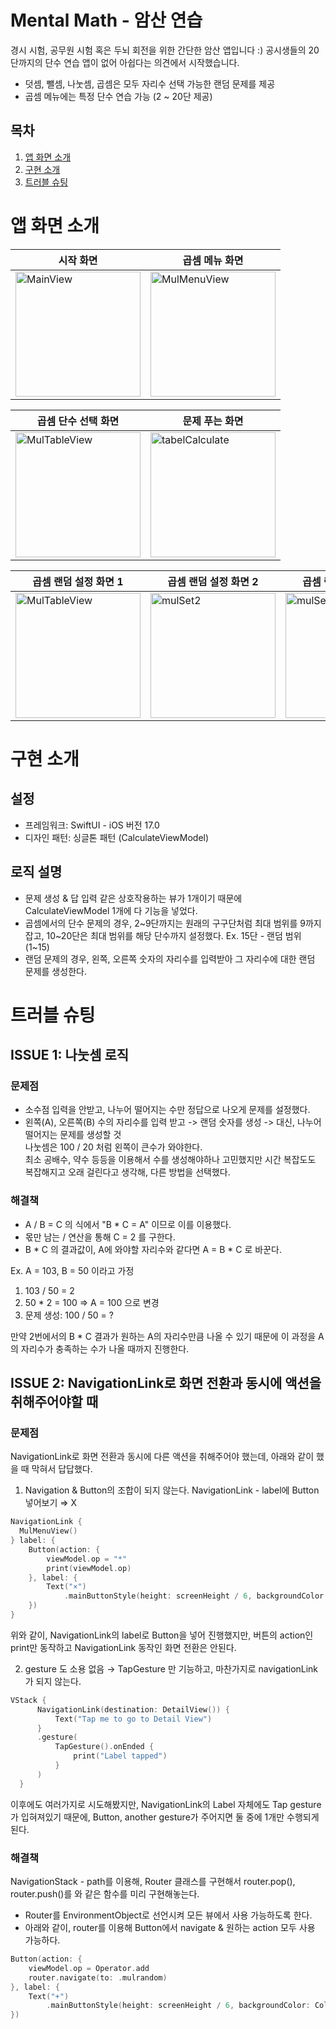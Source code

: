 # Mental Math - 암산 연습

경시 시험, 공무원 시험 혹은 두뇌 회전을 위한 간단한 암산 앱입니다 :)
공시생들의 20단까지의 단수 연습 앱이 없어 아쉽다는 의견에서 시작했습니다.

- 덧셈, 뺄셈, 나눗셈, 곱셈은 모두 자리수 선택 가능한 랜덤 문제를 제공
- 곱셈 메뉴에는 특정 단수 연습 가능 (2 ~ 20단 제공)

## 목차
1. [앱 화면 소개](#앱-화면-소개)   
2. [구현 소개](#구현-소개)   
3. [트러블 슈팅](#트러블-슈팅)   

# 앱 화면 소개

| 시작 화면 | 곱셈 메뉴 화면 |
| --- | --- |
| <img src="https://github.com/user-attachments/assets/aa59b399-ca23-4e87-afbb-55fe2d56d1ab" alt="MainView" width="200"/> | <img src="https://github.com/user-attachments/assets/4eee46cc-5e34-4ad4-8554-57e2f7315f8f" alt="MulMenuView" width="200"/> |

| 곱셈 단수 선택 화면 | 문제 푸는 화면 | 
| --- | --- |
| <img src="https://github.com/user-attachments/assets/4d6d88e7-a392-4d29-a415-33ba935ffbab" alt="MulTableView" width="200"/> | <img src="https://github.com/user-attachments/assets/bc7edfe6-6f0a-4f42-8661-b520d8d4a912" alt="tabelCalculate" width="200"/> |

| 곱셈 랜덤 설정 화면 1 | 곱셈 랜덤 설정 화면 2 |  곱셈 랜덤 설정 화면 3 | 
| --- | --- | --- |
| <img src="https://github.com/user-attachments/assets/9567845c-cdb3-425c-a284-22c615cca959" alt="MulTableView" width="200"/> | <img src="https://github.com/user-attachments/assets/32f8ee24-0b34-4dbe-ba86-4b7d129cc453" alt="mulSet2" width="200"/> | <img src="https://github.com/user-attachments/assets/f9729f88-73dc-457c-9345-f8691c95b8ee" alt="mulSet2" width="200"/> |

# 구현 소개
## 설정
* 프레임워크: SwiftUI - iOS 버전 17.0
* 디자인 패턴: 싱글톤 패턴 (CalculateViewModel)

## 로직 설명
* 문제 생성 & 답 입력 같은 상호작용하는 뷰가 1개이기 때문에 CalculateViewModel 1개에 다 기능을 넣었다.    
* 곱셈에서의 단수 문제의 경우, 2~9단까지는 원래의 구구단처럼 최대 범위를 9까지 잡고, 10~20단은 최대 범위를 해당 단수까지 설정했다. Ex. 15단 - 랜덤 범위 (1~15)    
* 랜덤 문제의 경우, 왼쪽, 오른쪽 숫자의 자리수를 입력받아 그 자리수에 대한 랜덤 문제를 생성한다.

# 트러블 슈팅
## ISSUE 1: 나눗셈 로직

### 문제점
* 소수점 입력을 안받고, 나누어 떨어지는 수만 정답으로 나오게 문제를 설정했다.    
* 왼쪽(A), 오른쪽(B) 수의 자리수를 입력 받고 -> 랜덤 숫자를 생성 -> 대신, 나누어 떨어지는 문제를 생성할 것    
 나눗셈은 100 / 20 처럼 왼쪽이 큰수가 와야한다.    
 최소 공배수, 약수 등등을 이용해서 수를 생성해야하나 고민했지만 시간 복잡도도 복잡해지고 오래 걸린다고 생각해, 다른 방법을 선택했다.

### 해결책
 * A / B = C 의 식에서 "B * C = A" 이므로 이를 이용했다.
 * 몫만 남는 / 연산을 통해 C = 2 를 구한다.
 * B * C 의 결과값이, A에 와야할 자리수와 같다면 A = B * C 로 바꾼다.

 Ex. A = 103, B = 50 이라고 가정
 1. 103 / 50 = 2
 2. 50 * 2 = 100 => A = 100 으로 변경
 3. 문제 생성: 100 / 50 = ?

 만약 2번에서의 B * C 결과가 원하는 A의 자리수만큼 나올 수 있기 때문에 이 과정을 A의 자리수가 충족하는 수가 나올 때까지 진행한다.

## ISSUE 2: NavigationLink로 화면 전환과 동시에 액션을 취해주어야할 때
### 문제점  
NavigationLink로 화면 전환과 동시에 다른 액션을 취해주어야 했는데, 아래와 같이 했을 때 막혀서 답답했다.
  1. Navigation & Button의 조합이 되지 않는다. 
  NavigationLink - label에 Button 넣어보기 ⇒ X
  ```swift
  NavigationLink {
    MulMenuView()
  } label: {
      Button(action: {
          viewModel.op = "*"
          print(viewModel.op)
      }, label: {
          Text("×")
              .mainButtonStyle(height: screenHeight / 6, backgroundColor: Color.lightSkyBlue)
      })
  }
  ```
  위와 같이, NavigationLink의 label로 Button을 넣어 진행했지만, 버튼의 action인 print만 동작하고 NavigationLink 동작인 화면 전환은 안된다. 

  2. gesture 도 소용 없음 → TapGesture 만 기능하고, 마찬가지로 navigationLink가 되지 않는다.
  ```swift
  VStack {
        NavigationLink(destination: DetailView()) {
            Text("Tap me to go to Detail View")
        }
        .gesture(
            TapGesture().onEnded {
                print("Label tapped")
            }
        )
    }
  ```
  이후에도 여러가지로 시도해봤지만, NavigationLink의 Label 자체에도 Tap gesture가 입혀져있기 때문에, Button, another gesture가 주어지면 둘 중에 1개만 수행되게 된다. 

### 해결책   
NavigationStack - path를 이용해, Router 클래스를 구현해서 router.pop(), router.push()를 와 같은 함수를 미리 구현해놓는다. 
* Router를 EnvironmentObject로 선언시켜 모든 뷰에서 사용 가능하도록 한다.
* 아래와 같이, router를 이용해 Button에서 navigate & 원하는 action 모두 사용 가능하다.
```swift
Button(action: {
    viewModel.op = Operator.add
    router.navigate(to: .mulrandom)
}, label: {
    Text("+")
        .mainButtonStyle(height: screenHeight / 6, backgroundColor: Color.hintBackground)
})
```





